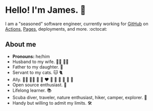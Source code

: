 # Hello! I'm James. 👋

I am a "seasoned" software engineer, currently working for [GitHub](https://github.com/) on [Actions](https://github.com/features/actions), [Pages](https://pages.github.com/), deployments, and more. :octocat:

## About me

- **Pronouns:** he/him
- Husband to my wife. 🤵‍♂️ 👰‍♀️
- Father to my daughter. 🧒
- Servant to my cats. 🐱 🐈
- Ally. 🏳️‍🌈 🏳️‍⚧️ 🖤 🤎 ❤️ 🧡 💛 💚 💙 💜 🤍
- Open source enthusiast. 💝
- Lifelong learner. 📚
- Scuba diver, traveler, nature enthusiast, hiker, camper, explorer. 🥾
- Handy but willing to admit my limits. 🛠️
